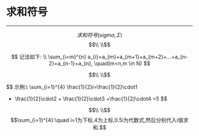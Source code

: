 # 求和符号

<hr>

$$求和符号(sigma,\Sigma) $$
$$\\ \\$$

$$
记法如下: \\
\sum_{i=m}^{n} a_{i}=a_{m}+a_{m+1}+a_{m+2}+...+a_{n-2}+a_{n-1}+a_{n},
\quad(m<n,m \in N)
$$

$$\\ \\$$

$$
示例:\\
\sum_{i=1}^{4} \frac{1}{2}i=\frac{1}{2}\cdot1
+ \frac{1}{2}\cdot2 + \frac{1}{2}\cdot3 +\frac{1}{2}\cdot4 =5
$$

$$\\ \\$$
$$\sum_{i=1}^{4}:\quad i=1为下标,4为上标,0.5i为代数式,然后分别代入i值求和.$$
